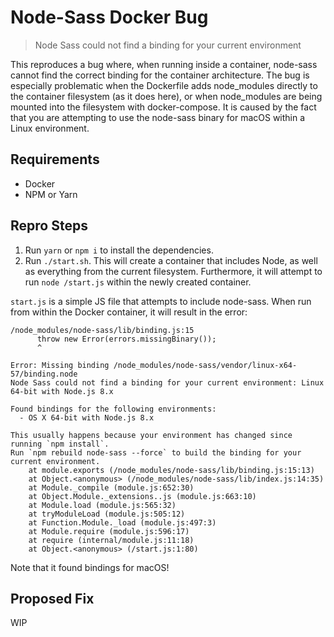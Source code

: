 # Node-Sass Docker Bug

> Node Sass could not find a binding for your current environment

This reproduces a bug where, when running inside a container, node-sass cannot find the correct binding for the container architecture. The bug is especially problematic when the Dockerfile adds node_modules directly to the container filesystem (as it does here), or when node_modules are being mounted into the filesystem with docker-compose. It is caused by the fact that you are attempting to use the node-sass binary for macOS within a Linux environment.

## Requirements

* Docker
* NPM or Yarn

## Repro Steps

1. Run `yarn` or `npm i` to install the dependencies.
2. Run `./start.sh`. This will create a container that includes Node, as well as everything from the current filesystem. Furthermore, it will attempt to run `node /start.js` within the newly created container.

`start.js` is a simple JS file that attempts to include node-sass. When run from within the Docker container, it will result in the error: 

```
/node_modules/node-sass/lib/binding.js:15
      throw new Error(errors.missingBinary());
      ^

Error: Missing binding /node_modules/node-sass/vendor/linux-x64-57/binding.node
Node Sass could not find a binding for your current environment: Linux 64-bit with Node.js 8.x

Found bindings for the following environments:
  - OS X 64-bit with Node.js 8.x

This usually happens because your environment has changed since running `npm install`.
Run `npm rebuild node-sass --force` to build the binding for your current environment.
    at module.exports (/node_modules/node-sass/lib/binding.js:15:13)
    at Object.<anonymous> (/node_modules/node-sass/lib/index.js:14:35)
    at Module._compile (module.js:652:30)
    at Object.Module._extensions..js (module.js:663:10)
    at Module.load (module.js:565:32)
    at tryModuleLoad (module.js:505:12)
    at Function.Module._load (module.js:497:3)
    at Module.require (module.js:596:17)
    at require (internal/module.js:11:18)
    at Object.<anonymous> (/start.js:1:80)
```

Note that it found bindings for macOS!

## Proposed Fix

WIP
